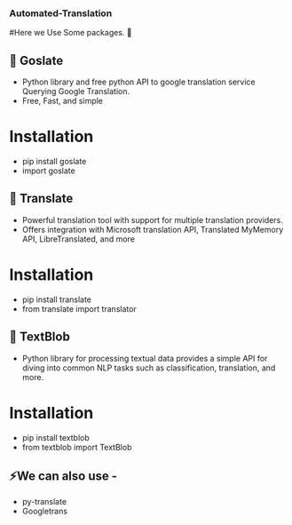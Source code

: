 ### Automated-Translation

#Here we Use Some packages. 👋



## 🔭 Goslate
-   Python library and free python API to google translation service Querying Google Translation.
-   Free, Fast, and simple
# Installation
-   pip install goslate
-   import goslate


## 🌱 Translate
-   Powerful translation tool with support for multiple translation providers.
-   Offers integration with Microsoft translation API, Translated MyMemory API, LibreTranslated, and more 
# Installation
-   pip install translate
-   from translate import translator


## 💬 TextBlob
-   Python library for processing textual data provides a simple API for diving into common NLP tasks such as classification, translation, and more.
# Installation
-   pip install textblob
-   from textblob import TextBlob

## ⚡We can also use -
-   py-translate
-   Googletrans